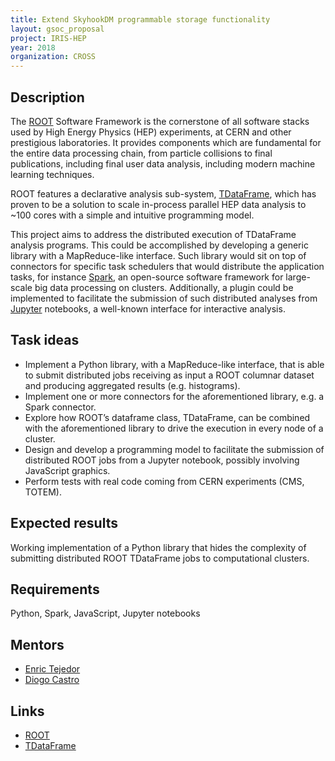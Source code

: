 ```yaml
---
title: Extend SkyhookDM programmable storage functionality
layout: gsoc_proposal
project: IRIS-HEP
year: 2018
organization: CROSS
---
```


## Description

The [ROOT](https://root.cern/) Software Framework is the cornerstone of all software stacks used by High Energy Physics (HEP) experiments, at CERN and other prestigious laboratories. It provides components which are fundamental for the entire data processing chain, from particle collisions to final publications, including final user data analysis, including modern machine learning techniques.

ROOT features a declarative analysis sub-system, [TDataFrame](https://root.cern.ch/doc/master/classROOT_1_1RDataFrame.html), which has proven to be a solution to scale in-process parallel HEP data analysis to ~100 cores with a simple and intuitive programming model.

This project aims to address the distributed execution of TDataFrame analysis programs. This could be accomplished by developing a generic library with a MapReduce-like interface. Such library would sit on top of connectors for specific task schedulers that would distribute the application tasks, for instance [Spark](http://spark.apache.org), an open-source software framework for large-scale big data processing on clusters. Additionally, a plugin could be implemented to facilitate the submission of such distributed analyses from [Jupyter](http://jupyter.org) notebooks, a well-known interface for interactive analysis.

## Task ideas
 * Implement a Python library, with a MapReduce-like interface, that is able to submit distributed jobs receiving as input a ROOT columnar dataset and producing aggregated results (e.g. histograms).
 * Implement one or more connectors for the aforementioned library, e.g. a Spark connector.
 * Explore how ROOT’s dataframe class, TDataFrame, can be combined with the aforementioned library to drive the execution in every node of a cluster.
 * Design and develop a programming model to facilitate the submission of distributed ROOT jobs from a Jupyter notebook, possibly involving JavaScript graphics.
 * Perform tests with real code coming from CERN experiments (CMS, TOTEM).

## Expected results
Working implementation of a Python library that hides the complexity of submitting distributed ROOT TDataFrame jobs to computational clusters.

## Requirements
Python, Spark, JavaScript, Jupyter notebooks

## Mentors
  * [Enric Tejedor](mailto:etejedor@cern.ch)
  * [Diogo Castro](mailto:diogo.castro@cern.ch)


## Links
  * [ROOT](https://root.cern/)
  * [TDataFrame](https://root.cern.ch/doc/master/classROOT_1_1RDataFrame.html)

